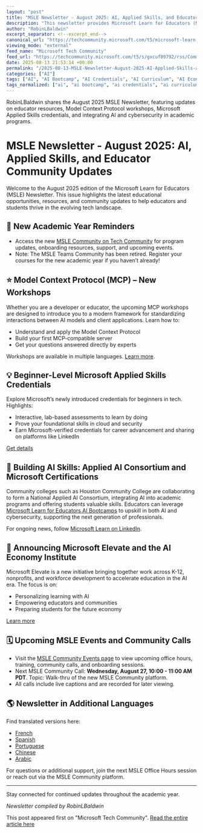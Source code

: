 ```yaml
---
layout: "post"
title: "MSLE Newsletter - August 2025: AI, Applied Skills, and Educator Community Updates"
description: "This newsletter provides Microsoft Learn for Educators (MSLE) community members with updates on new academic year reminders, upcoming AI and cybersecurity bootcamps, workshops on the Model Context Protocol (MCP), details about beginner-level Microsoft Applied Skills credentials, the launch of Microsoft Elevate, resources for integrating AI in education, and instructions for participating in upcoming MSLE events and community calls."
author: "RobinLBaldwin"
excerpt_separator: <!--excerpt_end-->
canonical_url: "https://techcommunity.microsoft.com/t5/microsoft-learn-for-educators/msle-newsletter-august-2025/ba-p/4443034"
viewing_mode: "external"
feed_name: "Microsoft Tech Community"
feed_url: "https://techcommunity.microsoft.com/t5/s/gxcuf89792/rss/Community"
date: 2025-08-13 21:53:14 +00:00
permalink: "/2025-08-13-MSLE-Newsletter-August-2025-AI-Applied-Skills-and-Educator-Community-Updates.html"
categories: ["AI"]
tags: ["AI", "AI Bootcamp", "AI Credentials", "AI Curriculum", "AI Economy Institute", "AI Education", "Applied Skills", "Cloud Skills", "Community", "Community Events", "Cybersecurity Education", "Education Technology", "MCP", "Microsoft Certifications", "Microsoft Elevate", "Microsoft Learn For Educators", "Model Context Protocol", "MSLE"]
tags_normalized: ["ai", "ai bootcamp", "ai credentials", "ai curriculum", "ai economy institute", "ai education", "applied skills", "cloud skills", "community", "community events", "cybersecurity education", "education technology", "mcp", "microsoft certifications", "microsoft elevate", "microsoft learn for educators", "model context protocol", "msle"]
---
```


RobinLBaldwin shares the August 2025 MSLE Newsletter, featuring updates on educator resources, Model Context Protocol workshops, Microsoft Applied Skills credentials, and integrating AI and cybersecurity in academic programs.<!--excerpt_end-->

# MSLE Newsletter - August 2025: AI, Applied Skills, and Educator Community Updates

Welcome to the August 2025 edition of the Microsoft Learn for Educators (MSLE) Newsletter. This issue highlights the latest educational opportunities, resources, and community updates to help educators and students thrive in the evolving tech landscape.

## 📝 New Academic Year Reminders

- Access the new [MSLE Community on Tech Community](https://aka.ms/MSLECommunity) for program updates, onboarding resources, support, and upcoming events.
- Note: The MSLE Teams Community has been retired. Register your courses for the new academic year if you haven’t already!

## ⭐ Model Context Protocol (MCP) – New Workshops

Whether you are a developer or educator, the upcoming MCP workshops are designed to introduce you to a modern framework for standardizing interactions between AI models and client applications. Learn how to:

- Understand and apply the Model Context Protocol
- Build your first MCP-compatible server
- Get your questions answered directly by experts

Workshops are available in multiple languages. [Learn more](https://aka.ms/letslearnmcp).

## 💡 Beginner-Level Microsoft Applied Skills Credentials

Explore Microsoft’s newly introduced credentials for beginners in tech. Highlights:

- Interactive, lab-based assessments to learn by doing
- Prove your foundational skills in cloud and security
- Earn Microsoft-verified credentials for career advancement and sharing on platforms like LinkedIn

[Get details](https://aka.ms/AppliedSkills_BeginnerLevel)

## 🚀 Building AI Skills: Applied AI Consortium and Microsoft Certifications

Community colleges such as Houston Community College are collaborating to form a National Applied AI Consortium, integrating AI into academic programs and offering students valuable skills. Educators can leverage [Microsoft Learn for Educators AI Bootcamps](https://learn.microsoft.com/en-us/training/educator-center/programs/msle/aibootcamp?wt.mc_id=fsi_aibootcamp_akalink_wwl) to upskill in both AI and cybersecurity, supporting the next generation of professionals.

For ongoing news, follow [Microsoft Learn on LinkedIn](https://www.linkedin.com/showcase/microsoftlearn/?trk=public_post_feed-actor-name).

## 📣 Announcing Microsoft Elevate and the AI Economy Institute

Microsoft Elevate is a new initiative bringing together work across K-12, nonprofits, and workforce development to accelerate education in the AI era. The focus is on:

- Personalizing learning with AI
- Empowering educators and communities
- Preparing students for the future economy

[Learn more](https://aka.ms/AI-Readiness)

## 🗓️ Upcoming MSLE Events and Community Calls

- Visit the [MSLE Community Events page](https://aka.ms/MSLECommunity) to view upcoming office hours, training, community calls, and onboarding sessions.
- Next MSLE Community Call: **Wednesday, August 27, 10:00 - 11:00 AM PDT**. Topic: Walk-thru of the new MSLE Community platform.
- All calls include live captions and are recorded for later viewing.

## 🌎 Newsletter in Additional Languages

Find translated versions here:

- [French](https://techcommunity.microsoft.com/t5/s/gxcuf89792/attachments/gxcuf89792/microsoft-learn-for-educators-blog/12/1/French%20MSLE%20Educator%20Newsletter%20-%20August%202025.pdf)
- [Spanish](https://techcommunity.microsoft.com/t5/s/gxcuf89792/attachments/gxcuf89792/microsoft-learn-for-educators-blog/12/2/Spanish%20MSLE%20Educator%20Newsletter%20-%20August%202025.pdf)
- [Portuguese](https://techcommunity.microsoft.com/t5/s/gxcuf89792/attachments/gxcuf89792/microsoft-learn-for-educators-blog/12/3/Portuguese%20MSLE%20Educator%20Newsletter%20-%20August%202025.pdf)
- [Chinese](https://techcommunity.microsoft.com/t5/s/gxcuf89792/attachments/gxcuf89792/microsoft-learn-for-educators-blog/12/4/Chinese%20MSLE%20Educator%20Newsletter%20-%20August%202025.pdf)
- [Arabic](https://techcommunity.microsoft.com/t5/s/gxcuf89792/attachments/gxcuf89792/microsoft-learn-for-educators-blog/12/5/Arabic%20MSLE%20Educator%20Newsletter%20-%20August%202025.pdf)

For questions or additional support, join the next MSLE Office Hours session or reach out via the MSLE Community platform.

---

Stay connected for continued updates throughout the academic year.

*Newsletter compiled by RobinLBaldwin*

This post appeared first on "Microsoft Tech Community". [Read the entire article here](https://techcommunity.microsoft.com/t5/microsoft-learn-for-educators/msle-newsletter-august-2025/ba-p/4443034)
